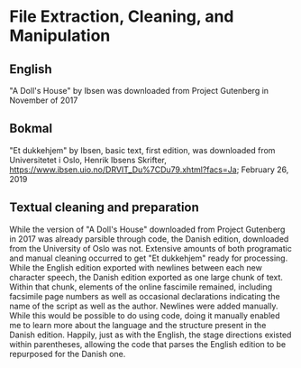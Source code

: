 # File Extraction, Cleaning, and Manipulation

## English
"A Doll's House" by Ibsen was downloaded from Project Gutenberg in November of 2017

## Bokmal
"Et dukkehjem" by Ibsen, basic text, first edition, was downloaded from Universitetet i Oslo, Henrik Ibsens Skrifter, https://www.ibsen.uio.no/DRVIT_Du%7CDu79.xhtml?facs=Ja; February 26, 2019

## Textual cleaning and preparation
While the version of "A Doll's House" downloaded from Project Gutenberg in 2017 was already parsible through code, the Danish edition, downloaded from the University of Oslo was not. Extensive amounts of both programatic and manual cleaning occurred to get "Et dukkehjem" ready for processing. While the English edition exported with newlines between each new character speech, the Danish edition exported as one large chunk of text. Within that chunk, elements of the online fascimile remained, including facsimile page numbers as well as occasional declarations indicating the name of the script as well as the author. Newlines were added manually. While this would be possible to do using code, doing it manually enabled me to learn more about the language and the structure present in the Danish edition. Happily, just as with the English, the stage directions existed within parentheses, allowing the code that parses the English edition to be repurposed for the Danish one.